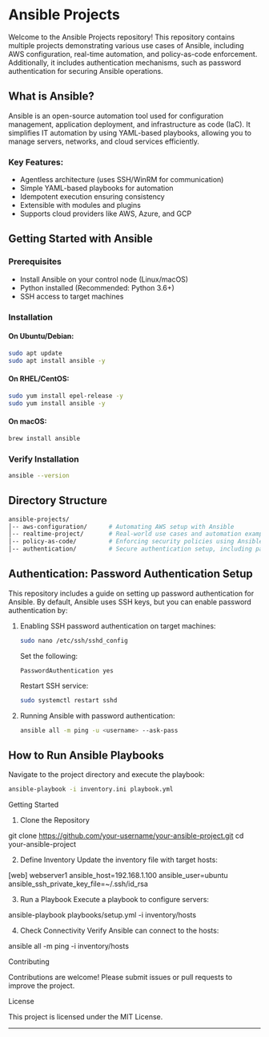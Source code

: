 # Ansible Projects

Welcome to the Ansible Projects repository! This repository contains multiple projects demonstrating various use cases of Ansible, including AWS configuration, real-time automation, and policy-as-code enforcement. Additionally, it includes authentication mechanisms, such as password authentication for securing Ansible operations.

## What is Ansible?

Ansible is an open-source automation tool used for configuration management, application deployment, and infrastructure as code (IaC). It simplifies IT automation by using YAML-based playbooks, allowing you to manage servers, networks, and cloud services efficiently.

### Key Features:
- Agentless architecture (uses SSH/WinRM for communication)
- Simple YAML-based playbooks for automation
- Idempotent execution ensuring consistency
- Extensible with modules and plugins
- Supports cloud providers like AWS, Azure, and GCP

## Getting Started with Ansible

### Prerequisites
- Install Ansible on your control node (Linux/macOS)
- Python installed (Recommended: Python 3.6+)
- SSH access to target machines

### Installation
#### On Ubuntu/Debian:
```bash
sudo apt update
sudo apt install ansible -y
```

#### On RHEL/CentOS:
```bash
sudo yum install epel-release -y
sudo yum install ansible -y
```

#### On macOS:
```bash
brew install ansible
```

### Verify Installation
```bash
ansible --version
```

## Directory Structure
```bash
ansible-projects/
│-- aws-configuration/      # Automating AWS setup with Ansible
│-- realtime-project/       # Real-world use cases and automation examples
│-- policy-as-code/         # Enforcing security policies using Ansible
│-- authentication/         # Secure authentication setup, including password authentication
```

## Authentication: Password Authentication Setup
This repository includes a guide on setting up password authentication for Ansible. By default, Ansible uses SSH keys, but you can enable password authentication by:

1. Enabling SSH password authentication on target machines:
   ```bash
   sudo nano /etc/ssh/sshd_config
   ```
   Set the following:
   ```plaintext
   PasswordAuthentication yes
   ```
   Restart SSH service:
   ```bash
   sudo systemctl restart sshd
   ```

2. Running Ansible with password authentication:
   ```bash
   ansible all -m ping -u <username> --ask-pass
   ```

## How to Run Ansible Playbooks

Navigate to the project directory and execute the playbook:
```bash
ansible-playbook -i inventory.ini playbook.yml
```




Getting Started

1. Clone the Repository

git clone https://github.com/your-username/your-ansible-project.git
cd your-ansible-project


2. Define Inventory
Update the inventory file with target hosts:

[web]
webserver1 ansible_host=192.168.1.100 ansible_user=ubuntu ansible_ssh_private_key_file=~/.ssh/id_rsa


3. Run a Playbook
Execute a playbook to configure servers:

ansible-playbook playbooks/setup.yml -i inventory/hosts


4. Check Connectivity
Verify Ansible can connect to the hosts:

ansible all -m ping -i inventory/hosts



Contributing

Contributions are welcome! Please submit issues or pull requests to improve the project.

License

This project is licensed under the MIT License.


---


